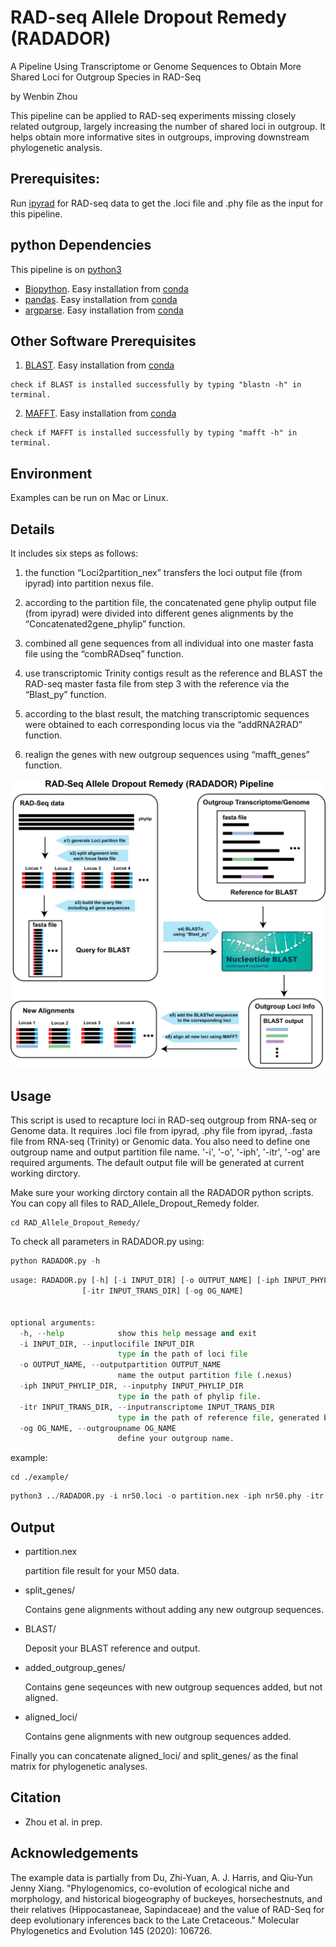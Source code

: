 # RAD-seq Allele Dropout Remedy (RADADOR)
A Pipeline Using Transcriptome or Genome Sequences to Obtain More Shared Loci for Outgroup Species in RAD-Seq

by Wenbin Zhou

This pipeline can be applied to RAD-seq experiments missing closely related outgroup, largely increasing the number of shared loci in outgroup. It helps obtain more informative sites in outgroups, improving downstream phylogenetic analysis.

## Prerequisites:
Run [ipyrad](https://ipyrad.readthedocs.io/en/latest/) for RAD-seq data to get the .loci file and .phy file as the input for this pipeline.


## python Dependencies

This pipeline is on [python3](https://www.python.org/downloads/)

* [Biopython](https://biopython.org/wiki/Packages). Easy installation from [conda](https://biopython.org/wiki/Packages) 
* [pandas](https://pandas.pydata.org/pandas-docs/stable/getting_started/install.html). Easy installation from [conda](https://anaconda.org/anaconda/pandas)
* [argparse](https://pypi.org/project/argparse/). Easy installation from [conda](https://anaconda.org/conda-forge/argparse)

## Other Software Prerequisites
1. [BLAST](https://blast.ncbi.nlm.nih.gov/Blast.cgi). Easy installation from [conda](https://anaconda.org/bioconda/blast)

```
check if BLAST is installed successfully by typing "blastn -h" in terminal.
```

2. [MAFFT](https://mafft.cbrc.jp/alignment/software/). Easy installation from [conda](https://anaconda.org/bioconda/mafft)

```
check if MAFFT is installed successfully by typing "mafft -h" in terminal.
```

## Environment
Examples can be run on Mac or Linux.


## Details
It includes six steps as follows:

1) the function “Loci2partition_nex” transfers the loci output file (from ipyrad) into partition nexus file. 

2) according to the partition file, the concatenated gene phylip output file (from ipyrad) were divided into different genes alignments by the “Concatenated2gene_phylip” function. 

3) combined all gene sequences from all individual into one master fasta file using the “combRADseq” function. 

4) use transcriptomic Trinity contigs result as the reference and BLAST the RAD-seq master fasta file from step 3 with the reference via the “Blast_py” function. 

5) according to the blast result, the matching transcriptomic sequences were obtained to each corresponding locus via the “addRNA2RAD” function. 

6) realign the genes with new outgroup sequences using “mafft_genes” function.

![ ](image/Fig.1_workflow.png)

## Usage

  This script is used to recapture loci in RAD-seq outgroup from RNA-seq or Genome data. It requires .loci file from ipyrad, .phy file from ipyrad, .fasta file from RNA-seq (Trinity) or Genomic data. You also need to define one outgroup name and output partition file name. '-i', '-o', '-iph', '-itr', '-og' are required arguments. The default output file will be generated at current working dirctory.
  
  Make sure your working dirctory contain all the RADADOR python scripts. You can copy all files to RAD_Allele_Dropout_Remedy folder.
  
  ``` 
  cd RAD_Allele_Dropout_Remedy/
  ```
 
  To check all parameters in RADADOR.py using:

  ```python
  python RADADOR.py -h
  ```
  
```python
usage: RADADOR.py [-h] [-i INPUT_DIR] [-o OUTPUT_NAME] [-iph INPUT_PHYLIP_DIR]
                [-itr INPUT_TRANS_DIR] [-og OG_NAME]


optional arguments:
  -h, --help            show this help message and exit
  -i INPUT_DIR, --inputlocifile INPUT_DIR
                        type in the path of loci file
  -o OUTPUT_NAME, --outputpartition OUTPUT_NAME
                        name the output partition file (.nexus)
  -iph INPUT_PHYLIP_DIR, --inputphy INPUT_PHYLIP_DIR
                        type in the path of phylip file.
  -itr INPUT_TRANS_DIR, --inputranscriptome INPUT_TRANS_DIR
                        type in the path of reference file, generated by Trinity (RNA-seq).
  -og OG_NAME, --outgroupname OG_NAME
                        define your outgroup name.
```

example:
  ```
  cd ./example/
  ```
  
  ```python
  python3 ../RADADOR.py -i nr50.loci -o partition.nex -iph nr50.phy -itr trinity_Acer_rubrum.Trinity.fasta -og Acer
  ```

## Output
* partition.nex
  
  partition file result for your M50 data.
  
* split_genes/

  Contains gene alignments without adding any new outgroup sequences.
  
* BLAST/

  Deposit your BLAST reference and output.
  
* added_outgroup_genes/
  
  Contains gene seqeunces with new outgroup sequences added, but not aligned.

* aligned_loci/
  
  Contains gene alignments with new outgroup sequences added.

Finally you can concatenate aligned_loci/ and split_genes/ as the final matrix for phylogenetic analyses.


## Citation

* Zhou et al. in prep.

## Acknowledgements
 The example data is partially from Du, Zhi-Yuan, A. J. Harris, and Qiu-Yun Jenny Xiang. "Phylogenomics, co-evolution of ecological niche and morphology, and historical biogeography of buckeyes, horsechestnuts, and their relatives (Hippocastaneae, Sapindaceae) and the value of RAD-Seq for deep evolutionary inferences back to the Late Cretaceous." Molecular Phylogenetics and Evolution 145 (2020): 106726.
